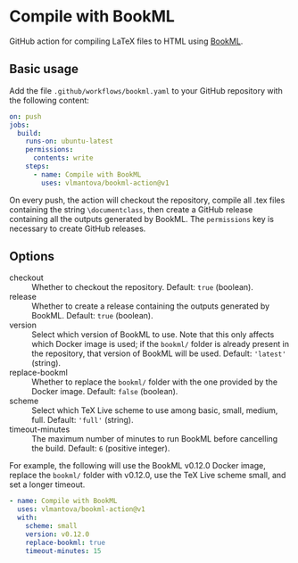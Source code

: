 # Compile with BookML
GitHub action for compiling LaTeX files to HTML using [BookML](https://vlmantova.github.io/bookml/).

## Basic usage
Add the file `.github/workflows/bookml.yaml` to your GitHub repository with the following content:
```YAML
on: push
jobs:
  build:
    runs-on: ubuntu-latest
    permissions:
      contents: write
    steps:
      - name: Compile with BookML
        uses: vlmantova/bookml-action@v1
```
On every push, the action will checkout the repository, compile all .tex files containing the string `\documentclass`, then create a GitHub release containing all the outputs generated by BookML. The `permissions` key is necessary to create GitHub releases.

## Options

<dl>
<dt>checkout</dt><dd>Whether to checkout the repository. Default: <code>true</code> (boolean).</dd>
<dt>release</dt><dd>Whether to create a release containing the outputs generated by BookML. Default: <code>true</code> (boolean).</dd>
<dt>version</dt><dd>Select which version of BookML to use. Note that this only affects which Docker image is used; if the <code>bookml/</code> folder is already present in the repository, that version of BookML will be used. Default: <code>'latest'</code> (string).</dd>
<dt>replace-bookml</dt><dd>Whether to replace the <code>bookml/</code> folder with the one provided by the Docker image. Default: <code>false</code> (boolean).</dd>
<dt>scheme</dt><dd>Select which TeX Live scheme to use among basic, small, medium, full. Default: <code>'full'</code> (string).</dd>
<dt>timeout-minutes</dt><dd>The maximum number of minutes to run BookML before cancelling the build. Default: <code>6</code> (positive integer).</dd>
</dl>

For example, the following will use the BookML v0.12.0 Docker image, replace the `bookml/` folder with v0.12.0, use the TeX Live scheme small, and set a longer timeout.
```YAML
- name: Compile with BookML
  uses: vlmantova/bookml-action@v1
  with:
    scheme: small
    version: v0.12.0
    replace-bookml: true
    timeout-minutes: 15
```
